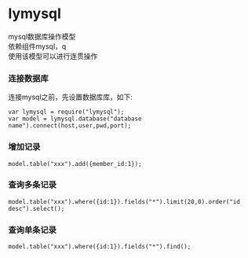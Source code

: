 # lymysql
  mysql数据库操作模型<br />
  依赖组件mysql，q<br />
  使用该模型可以进行连贯操作<br />

### 连接数据库

连接mysql之前，先设置数据库库，如下:
  ```
  var lymysql = require("lymysql");
  var model = lymysql.database("database name").connect(host,user,pwd,port);
  ```
  
### 增加记录
  ```
  model.table("xxx").add({member_id:1});
  ```
  
### 查询多条记录
  ```
  model.table("xxx").where({id:1}).fields("*").limit(20,0).order("id desc").select();
  ```
  
### 查询单条记录
  ```
  model.table("xxx").where({id:1}).fields("*").find();
  ```
